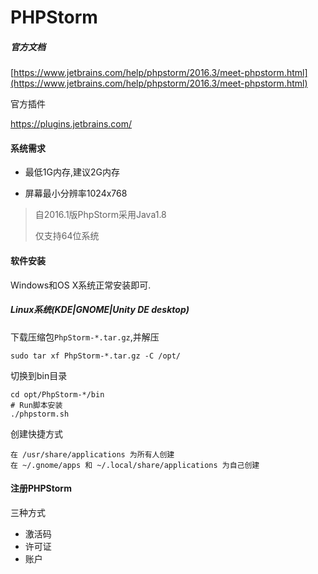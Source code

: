 # PHPStorm

##### 官方文档

[https://www.jetbrains.com/help/phpstorm/2016.3/meet-phpstorm.html](https://www.jetbrains.com/help/phpstorm/2016.3/meet-phpstorm.html)

官方插件

https://plugins.jetbrains.com/

#### 系统需求

* 最低1G内存,建议2G内存

* 屏幕最小分辨率1024x768

> 自2016.1版PhpStorm采用Java1.8
>
> 仅支持64位系统

#### 软件安装

Windows和OS X系统正常安装即可.

##### Linux系统\(KDE\|GNOME\|Unity DE desktop\)

下载压缩包`PhpStorm-*.tar.gz`,并解压

```
sudo tar xf PhpStorm-*.tar.gz -C /opt/
```

切换到bin目录

```
cd opt/PhpStorm-*/bin
# Run脚本安装
./phpstorm.sh
```

创建快捷方式

```
在 /usr/share/applications 为所有人创建
在 ~/.gnome/apps 和 ~/.local/share/applications 为自己创建
```

#### 注册PHPStorm

三种方式

* 激活码
* 许可证
* 账户



